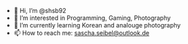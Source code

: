 - 👋 Hi, I’m @shsb92
- 👀 I’m interested in Programming, Gaming, Photography
- 🌱 I’m currently learning Korean and analouge photography
- 📫 How to reach me:
  sascha.seibel@outlook.de

<!---
shsb92/shsb92 is a ✨ special ✨ repository because its `README.md` (this file) appears on your GitHub profile.
You can click the Preview link to take a look at your changes.
--->
